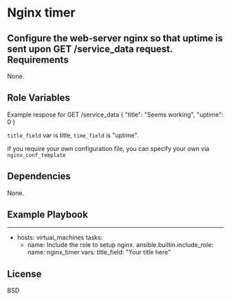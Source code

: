 Nginx timer
=========

Configure the web-server nginx so that uptime is sent upon GET /service_data request. 
Requirements
------------

None.

Role Variables
--------------
Example respose for GET /service_data
{
	"title": "Seems working",
	"uptime": 0
}

`title_field` var is title, `time_field` is "uptime".

If you require your own configuration file, you can specify your own  via `nginx_conf_template`


Dependencies
------------

None.

Example Playbook
----------------
---
- hosts: virtual_machines
  tasks:
  - name: Include the role to setup nginx.
    ansible.builtin.include_role:
      name: nginx_timer
    vars:
      title_field: "Your title here"
    

License
-------

BSD


